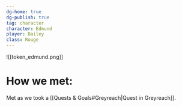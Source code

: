 ```yaml
---
dg-home: true
dg-publish: true
tag: character
character: Edmund
player: Bailey
class: Rouge
---
```


![[token_edmund.png]]
# How we met:
Met as we took a [[Quests & Goals#Greyreach|Quest in Greyreach]].